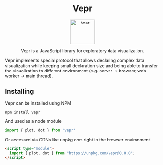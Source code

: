 <div align="center">
<h1>Vepr</h1>
<a href="https://emojipedia.org/boar/">
<img height="80" width="80" alt="boar" src="https://emojipedia-us.s3.dualstack.us-west-1.amazonaws.com/thumbs/240/apple/325/boar_1f417.png" />
</a>
<p>Vepr is a JavaScript library for exploratory data visualization.</p>
</div>

Vepr implements special protocol that allows declaring complex data visualization while keeping small declaration size and being able to transfer the visualization to different environment (e.g. server → browser, web worker → main thread).

## Installing

Vepr can be installed using NPM

```
npm install vepr
```

And used as a node module

```js
import { plot, dot } from 'vepr'
```

Or accessed via CDNs like unpkg.com right in the browser environment

```html
<script type="module">
  import { plot, dot } from "https://unpkg.com/vepr@0.0.0";
</script>
```
